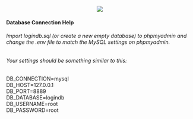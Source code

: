 <p align="center"><img src="https://laravel.com/assets/img/components/logo-laravel.svg"></p>

#### Database Connection Help

###### Import <i>logindb.sql</i> (or create a new empty database) to phpmyadmin and change the <i>.env</i> file to match the MySQL settings on phpmyadmin.

###### Your settings should be something similar to this:

DB_CONNECTION=mysql <br />
DB_HOST=127.0.0.1 <br />
DB_PORT=8889 <br />
DB_DATABASE=logindb<br />
DB_USERNAME=root<br />
DB_PASSWORD=root<br />
